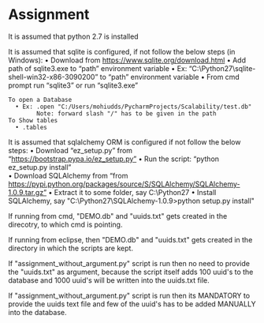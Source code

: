 # Assignment

It is assumed that python 2.7 is installed

It is assumed that sqlite is configured, if not follow the below steps (in Windows):
    • Download from https://www.sqlite.org/download.html
    • Add path of sqlite3.exe to “path” environment variable
	  • Ex: “C:\Python27\sqlite-shell-win32-x86-3090200” to “path” environment variable
    • From cmd prompt run “sqlite3” or run “sqlite3.exe”
    
    To open a Database 
      • Ex: .open "C:/Users/mohiudds/PycharmProjects/Scalability/test.db"
            Note: forward slash "/" has to be given in the path
    To Show tables
      • .tables
      
It is assumed that sqlalchemy ORM is configured if not follow the below steps:
    •	Download “ez_setup.py” from “https://bootstrap.pypa.io/ez_setup.py”
    •	Run the script: “python ez_setup.py install”   
    •	Download SQLAlchemy from “from https://pypi.python.org/packages/source/S/SQLAlchemy/SQLAlchemy-1.0.9.tar.gz”
    •	Extract it to some folder, say C:\Python27
    •	Install SQLAlchemy, say "C:\Python27\SQLAlchemy-1.0.9>python setup.py install"
    
If running from cmd, "DEMO.db" and "uuids.txt" gets created in the direcotry, to which cmd is pointing.

If running from eclipse, then "DEMO.db" and "uuids.txt" gets created in the directory in which the scripts are kept.

If "assignment_without_argument.py" script is run then no need to provide the "uuids.txt" as argument, because the script itself adds 100 uuid's to the database and 1000 uuid's will be written into the uuids.txt file.

If "assignment_without_argument.py" script is run then its MANDATORY to provide the uuids text file and few of the uuid's has to be added MANUALLY into the database.

  

